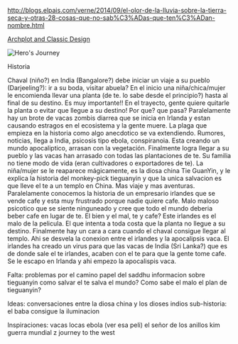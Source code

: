 http://blogs.elpais.com/verne/2014/09/el-olor-de-la-lluvia-sobre-la-tierra-seca-y-otras-28-cosas-que-no-sab%C3%ADas-que-ten%C3%ADan-nombre.html


[Archplot and Classic Design](http://ingridsnotes.wordpress.com/2013/06/05/what-is-arch-plot-and-classic-design/)

![Hero's Journey](http://ingridsnotes.files.wordpress.com/2013/05/heros-journey.jpg)

Historia

Chaval (niño?) en India (Bangalore?) debe iniciar un viaje a su pueblo (Darjeeling?): ir a su boda, visitar abuela? En el inicio una niña/chica/mujer le encomienda llevar una planta (de te. lo sabe desde el principio?) hasta al final de su destino. Es muy importante!! En el trayecto, gente quiere quitarle la planta o evitar que llegue a su destino! Por que? que pasa?
Paralelamente hay un brote de vacas zombis diarrea que se inicia en Irlanda y estan causando estragos en el ecosistema y la gente muere.
La plaga que empieza en la historia como algo anecdotico se va extendiendo. Rumores, noticias, llega a India, psicosis tipo ebola, conspiranoia. Esta creando un mundo apocaliptico, arrasan con la vegetación.
Finalmente logra llegar a su pueblo y las vacas han arrasado con todas las plantaciones de te. Su familia no tiene modo de vida (eran cultivadores o exportadores de te).
La niña/mujer se le reaparece mágicamente, es la diosa china Tie GuanYin, y le explica la historia del monkey-pick tieguanyin y que la unica salvacion es que lleve el te a un templo en China.
Mas viaje y mas aventuras. 
Paralelamente conocemos  la historia de un empresario irlandes que se vende cafe y esta muy frustrado porque nadie quiere cafe. Malo maloso psicotico que se siente ninguneado y cree que todo el mundo deberia beber cafe en lugar de te.
El bien y el mal, te y cafe?
Este irlandes es el malo de la pelicula. El que intenta a toda costa que la planta no llegue a su destino.
Finalmente hay un cara a cara cuando el chaval consigue llegar al templo. Ahi se desvela la conexion  entre el irlandes y la apocalipsis vaca. El irlandes ha creado un virus para que las vacas de India (Sri Lanka?) que es de donde sale el te irlandes, acaben con el te para que la gente tome cafe. Se le escapo en Irlanda y ahi empezo la apocalispis vaca.


Falta: 
problemas por el camino
papel del saddhu
informacion sobre tieguanyin
como salvar el te salva el mundo?
Como sabe el malo el plan de tieguanyin?

Ideas:
conversaciones entre la diosa china y los dioses indios
sub-historia: el baba consigue la iluminacion

Inspiraciones:
vacas locas
ebola (ver esa peli)
el señor de los anillos
kim
guerra mundial z
journey to the west
